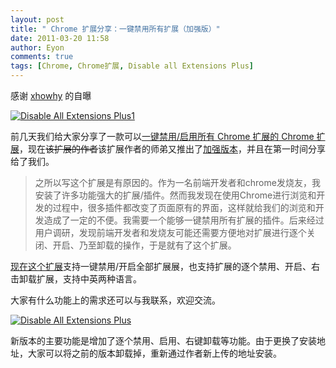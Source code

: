 ```yaml
---
layout: post
title: " Chrome 扩展分享：一键禁用所有扩展（加强版）"
date: 2011-03-20 11:58
author: Eyon
comments: true
tags: [Chrome, Chrome扩展, Disable all Extensions Plus]
---
```

感谢 [xhowhy](http://x1989.com/a/346.html) 的自曝

<a href="http://img.chromi.org/2011/03/Disable-All-Extensions-Plus1.png">![](http://img.chromi.org/2011/03/Disable-All-Extensions-Plus1.png "Disable All Extensions Plus1")</a>

前几天我们给大家分享了一款可以[一键禁用/启用所有 Chrome 扩展的 Chrome 扩展](http://www.chromi.org/archives/10909)，现在<del datetime="2011-03-20T04:46:36+00:00">该扩展的作者</del>该扩展作者的师弟又推出了[加强版本](https://chrome.google.com/extensions/detail/ejhdjfmkegkpenillofhpmikailkjpkb#)，并且在第一时间分享给了我们。



>之所以写这个扩展是有原因的。作为一名前端开发者和chrome发烧友，我安装了许多功能强大的扩展/插件。然而我发现在使用Chrome进行浏览和开发的过程中，很多插件都改变了页面原有的界面，这样就给我们的浏览和开发造成了一定的不便。我需要一个能够一键禁用所有扩展的插件。后来经过用户调研，发现前端开发者和发烧友可能还需要方便地对扩展进行逐个关闭、开启、乃至卸载的操作，于是就有了这个扩展。

[现在这个扩展](https://chrome.google.com/extensions/detail/ejhdjfmkegkpenillofhpmikailkjpkb#)支持一键禁用/开启全部扩展展，也支持扩展的逐个禁用、开启、右击卸载扩展，支持中英两种语言。

大家有什么功能上的需求还可以与我联系，欢迎交流。



<a href="http://img.chromi.org/2011/03/Disable-All-Extensions-Plus.png">![](http://img.chromi.org/2011/03/Disable-All-Extensions-Plus.png "Disable All Extensions Plus")</a>

新版本的主要功能是增加了逐个禁用、启用、右键卸载等功能。由于更换了安装地址，大家可以将之前的版本卸载掉，重新通过作者新上传的地址安装。






